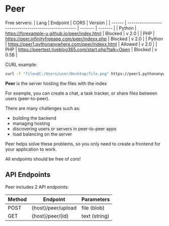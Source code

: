 # Peer

Free servers:
| Lang   | Endpoint                                             | CORS    | Version |
| ------ | ---------------------------------------------------- | ------- | ------- |
| Python | https://forexample-u.github.io/peer/index.html       | Blocked | v 2.0   |
| PHP    | https://peer.infinityfreeapp.com/peer/indexx.php     | Blocked | v 2.0   |
| Python | https://peer1.pythonanywhere.com/peer/indexx.html    | Allowed | v 2.0   |
| PHP    | https://peertest.liveblog365.com/start.php?talk=Open | Blocked | v 0.5B  |

CURL example:
```bash
curl -F "file=@C:/Users/user/Desktop/file.png" https://peer1.pythonanywhere.com/peer/upload
```

**Peer** is the server hosting the files with the index

For example, you can create a chat, a task tracker, or share files between users (peer-to-peer).

There are many challenges such as:
- building the backend
- managing hosting
- discovering users or servers in peer-to-peer apps
- load balancing on the server

Peer helps solve these problems, so you only need to create a frontend for your application to work.

All endpoints should be free of cors!

## API Endpoints

Peer includes 2 API endpoints: <br />

| Method | Endpoint                      | Parameters                 |
| ------ | ----------------------------- | -------------------------- |
| POST   | {host}/peer/upload            | file (blob)                |
| GET    | {host}/peer/{id}              | text (string)              |
